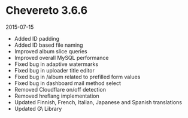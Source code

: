 # Chevereto 3.6.6

2015-07-15

- Added ID padding
- Added ID based file naming
- Improved album slice queries
- Improved overall MySQL performance
- Fixed bug in adaptive watermarks
- Fixed bug in uploader title editor
- Fixed bug in /album related to prefilled form values
- Fixed bug in dashboard mail method select
- Removed Cloudflare on/off detection
- Removed hreflang implementation
- Updated Finnish, French, Italian, Japanese and Spanish translations
- Updated G\ Library
